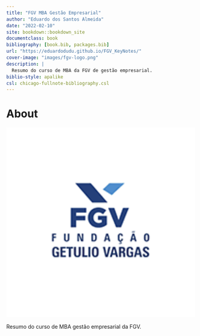 ```yaml
--- 
title: "FGV MBA Gestão Empresarial"
author: "Eduardo dos Santos Almeida"
date: "2022-02-10"
site: bookdown::bookdown_site
documentclass: book
bibliography: [book.bib, packages.bib]
url: "https://eduardodudu.github.io/FGV_KeyNotes/"
cover-image: "images/fgv-logo.png"
description: |
  Resumo do curso de MBA da FGV de gestão empresarial.
biblio-style: apalike
csl: chicago-fullnote-bibliography.csl
---
```


# About

<img src="images/fgv-logo.png" class="cover" width="500"/> 

Resumo do curso de MBA gestão empresarial da FGV.



